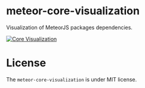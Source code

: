 # meteor-core-visualization

Visualization of MeteorJS packages dependencies.

[![Core Visualization](http://i.imgur.com/LKzghLX.png)](http://core-visualization.meteor.com/)


# License

The `meteor-core-visualization` is under MIT license.
